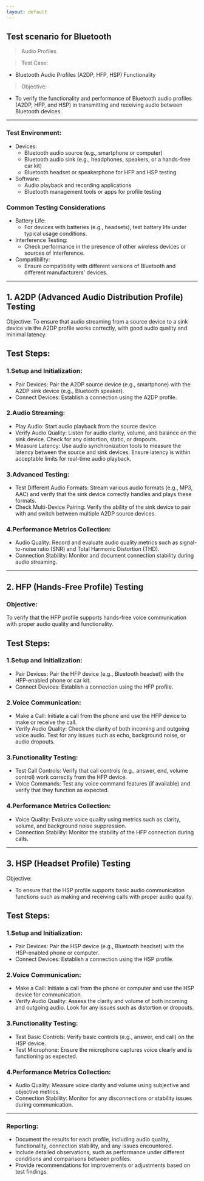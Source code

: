 ```yaml
---
layout: default
---
```


## Test scenario for Bluetooth 
> Audio Profiles

> Test Case:
* Bluetooth Audio Profiles (A2DP, HFP, HSP) Functionality

> Objective:
* To verify the functionality and performance of Bluetooth audio profiles (A2DP, HFP, and HSP) in transmitting and receiving audio between Bluetooth devices.
  
---

### Test Environment:
* Devices:
  * Bluetooth audio source (e.g., smartphone or computer)
  * Bluetooth audio sink (e.g., headphones, speakers, or a hands-free car kit)
  * Bluetooth headset or speakerphone for HFP and HSP testing
* Software:
  * Audio playback and recording applications
  * Bluetooth management tools or apps for profile testing

### Common Testing Considerations

* Battery Life:
  * For devices with batteries (e.g., headsets), test battery life under typical usage conditions.
* Interference Testing:
  * Check performance in the presence of other wireless devices or sources of interference.
* Compatibility:
  * Ensure compatibility with different versions of Bluetooth and different manufacturers' devices.
  
---

## 1. A2DP (Advanced Audio Distribution Profile) Testing

Objective:
To ensure that audio streaming from a source device to a sink device via the A2DP profile works correctly, with good audio quality and minimal latency.

## Test Steps:

### 1.Setup and Initialization:

* Pair Devices: Pair the A2DP source device (e.g., smartphone) with the A2DP sink device (e.g., Bluetooth speaker).
* Connect Devices: Establish a connection using the A2DP profile.

### 2.Audio Streaming:

* Play Audio: Start audio playback from the source device.
* Verify Audio Quality: Listen for audio clarity, volume, and balance on the sink device. Check for any distortion, static, or dropouts.
* Measure Latency: Use audio synchronization tools to measure the latency between the source and sink devices. Ensure latency is within acceptable limits for real-time audio playback.

### 3.Advanced Testing:

* Test Different Audio Formats: Stream various audio formats (e.g., MP3, AAC) and verify that the sink device correctly handles and plays these formats.
* Check Multi-Device Pairing: Verify the ability of the sink device to pair with and switch between multiple A2DP source devices.

### 4.Performance Metrics Collection:

* Audio Quality: Record and evaluate audio quality metrics such as signal-to-noise ratio (SNR) and Total Harmonic Distortion (THD).
* Connection Stability: Monitor and document connection stability during audio streaming.

---

## 2. HFP (Hands-Free Profile) Testing

### Objective:
To verify that the HFP profile supports hands-free voice communication with proper audio quality and functionality.

## Test Steps:

### 1.Setup and Initialization:

* Pair Devices: Pair the HFP device (e.g., Bluetooth headset) with the HFP-enabled phone or car kit.
* Connect Devices: Establish a connection using the HFP profile.

### 2.Voice Communication:

* Make a Call: Initiate a call from the phone and use the HFP device to make or receive the call.
* Verify Audio Quality: Check the clarity of both incoming and outgoing voice audio. Test for any issues such as echo, background noise, or audio dropouts.

### 3.Functionality Testing:

* Test Call Controls: Verify that call controls (e.g., answer, end, volume control) work correctly from the HFP device.
* Voice Commands: Test any voice command features (if available) and verify that they function as expected.

### 4.Performance Metrics Collection:

* Voice Quality: Evaluate voice quality using metrics such as clarity, volume, and background noise suppression.
* Connection Stability: Monitor the stability of the HFP connection during calls.

---

## 3. HSP (Headset Profile) Testing

Objective:
* To ensure that the HSP profile supports basic audio communication functions such as making and receiving calls with proper audio quality.

## Test Steps:

### 1.Setup and Initialization:

* Pair Devices: Pair the HSP device (e.g., Bluetooth headset) with the HSP-enabled phone or computer.
* Connect Devices: Establish a connection using the HSP profile.

### 2.Voice Communication:

* Make a Call: Initiate a call from the phone or computer and use the HSP device for communication.
* Verify Audio Quality: Assess the clarity and volume of both incoming and outgoing audio. Look for any issues such as distortion or dropouts.

### 3.Functionality Testing:

* Test Basic Controls: Verify basic controls (e.g., answer, end call) on the HSP device.
* Test Microphone: Ensure the microphone captures voice clearly and is functioning as expected.

### 4.Performance Metrics Collection:

* Audio Quality: Measure voice clarity and volume using subjective and objective metrics.
* Connection Stability: Monitor for any disconnections or stability issues during communication.

---

### Reporting:
* Document the results for each profile, including audio quality, functionality, connection stability, and any issues encountered.
* Include detailed observations, such as performance under different conditions and comparisons between profiles.
* Provide recommendations for improvements or adjustments based on test findings.

